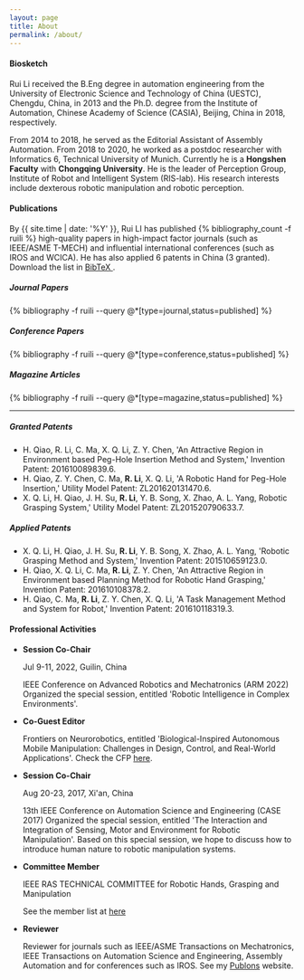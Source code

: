 ```yaml
---
layout: page
title: About
permalink: /about/
---
```


#### Biosketch

Rui Li received the B.Eng degree in automation engineering from the University of Electronic Science and Technology of China (UESTC), Chengdu, China, in 2013 and the Ph.D. degree from the Institute of Automation, Chinese Academy of Science (CASIA), Beijing, China in 2018, respectively.

From 2014 to 2018, he served as the Editorial Assistant of Assembly Automation. From 2018 to 2020, he worked as a postdoc researcher with Informatics 6, Technical University of Munich. Currently he is a **Hongshen Faculty** with **Chongqing University**. He is the leader of Perception Group, Institute of Robot and Intelligent System (RIS-lab). His research interests include dexterous robotic manipulation and robotic perception.

#### Publications

By {{ site.time | date: '%Y' }}, Rui LI has published {% bibliography_count -f ruili %} high-quality papers in high-impact factor journals (such as IEEE/ASME T-MECH) and influential international conferences (such as IROS and WCICA). He has also applied 6 patents in China (3 granted). Download the list in <a href="/_bibliography/ruili.bib">BibTeX <i class="fa fa-download"></i></a>.

##### Journal Papers

{% bibliography -f ruili --query @*[type=journal,status=published] %}

##### Conference Papers

{% bibliography -f ruili --query @*[type=conference,status=published] %}

##### Magazine Articles

{% bibliography -f ruili --query @*[type=magazine,status=published] %}

---

##### Granted Patents

* H. Qiao, R. Li, C. Ma, X. Q. Li, Z. Y. Chen, 'An Attractive Region in Environment based Peg-Hole Insertion Method and System,' Invention Patent: 201610089839.6.
* H. Qiao, Z. Y. Chen, C. Ma, **R. Li**, X. Q. Li, 'A Robotic Hand for Peg-Hole Insertion,' Utility Model Patent: ZL201620131470.6.
* X. Q. Li, H. Qiao, J. H. Su, **R. Li**, Y. B. Song, X. Zhao, A. L. Yang, Robotic Grasping System,' Utility Model Patent: ZL201520790633.7.

##### Applied Patents

* X. Q. Li, H. Qiao, J. H. Su, **R. Li**, Y. B. Song, X. Zhao, A. L. Yang, 'Robotic Grasping Method and System,' Invention Patent: 201510659123.0.
* H. Qiao, X. Q. Li, C. Ma, **R. Li**, Z. Y. Chen, 'An Attractive Region in Environment based Planning Method for Robotic Hand Grasping,' Invention Patent: 201610108378.2.
* H. Qiao, C. Ma, **R. Li**, Z. Y. Chen, X. Q. Li, 'A Task Management Method and System for Robot,' Invention Patent: 201610118319.3.

#### Professional Activities

* **Session Co-Chair**
    
    Jul 9-11, 2022, Guilin, China
    
    IEEE Conference on Advanced Robotics and Mechatronics (ARM 2022) Organized the special session, entitled 'Robotic Intelligence in Complex Environments'. 

* **Co-Guest Editor**
    
    Frontiers on Neurorobotics, entitled 'Biological-Inspired Autonomous Mobile Manipulation: Challenges in Design, Control, and Real-World Applications'. Check the CFP [here](https://www.frontiersin.org/research-topics/21266/biological-inspired-autonomous-mobile-manipulation-challenges-in-design-control-and-real-world-appli).
    
* **Session Co-Chair**
    
    Aug 20-23, 2017, Xi'an, China
    
    13th IEEE Conference on Automation Science and Engineering (CASE 2017) Organized the special session, entitled 'The Interaction and Integration of Sensing, Motor and Environment for Robotic Manipulation'. Based on this special session, we hope to discuss how to introduce human nature to robotic manipulation systems.
    
* **Committee Member**
    
    IEEE RAS TECHNICAL COMMITTEE for Robotic Hands, Grasping and Manipulation
    
    See the member list at [here](http://www.rhgm.org/community/member.html)
    
* **Reviewer**
    
   Reviewer for journals such as IEEE/ASME Transactions on Mechatronics, IEEE Transactions on Automation Science and Engineering, Assembly Automation and for conferences such as IROS. See my [Publons](https://publons.com/researcher/2336828/rui-li/peer-review/) website.